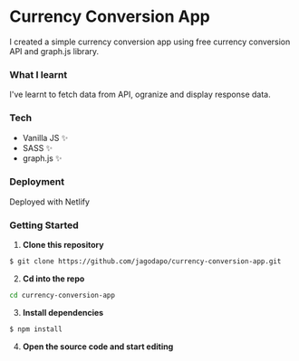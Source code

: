 # Currency Conversion App

I created a simple currency conversion app using free currency conversion API and graph.js library.

### What I learnt 
 I've learnt to fetch data from API, ogranize and display response data.
### Tech
- Vanilla JS ✨
- SASS ✨
- graph.js ✨

### Deployment
Deployed with Netlify

### Getting Started
1. **Clone this repository**
```bash
$ git clone https://github.com/jagodapo/currency-conversion-app.git
```
2. **Cd into the repo**
```bash
cd currency-conversion-app
```
3. **Install dependencies**
```bash
$ npm install
```
4. **Open the source code and start editing**
```

